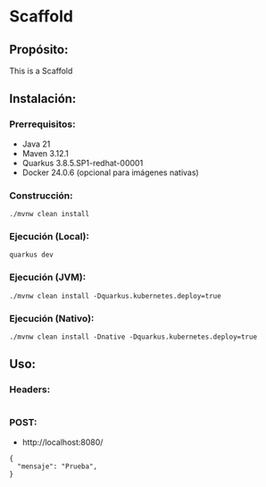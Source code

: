 # Scaffold

## Propósito:

This is a Scaffold

## Instalación:

### Prerrequisitos:

- Java 21
- Maven 3.12.1
- Quarkus 3.8.5.SP1-redhat-00001
- Docker 24.0.6 (opcional para imágenes nativas)

### Construcción:

```
./mvnw clean install
```

### Ejecución (Local):

```
quarkus dev
```

### Ejecución (JVM):

```
./mvnw clean install -Dquarkus.kubernetes.deploy=true
```

### Ejecución (Nativo):

```
./mvnw clean install -Dnative -Dquarkus.kubernetes.deploy=true
```

## Uso:

### Headers:
```
```
### POST:
- http://localhost:8080/
```
{
  "mensaje": "Prueba",
}
```
